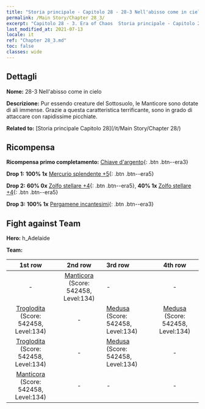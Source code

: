 ```yaml
---
title: "Storia principale - Capitolo 28 - 28-3 Nell'abisso come in cielo"
permalink: /Main Story/Chapter 28_3/
excerpt: "Capitolo 28 - 3. Era of Chaos  Storia principale - Capitolo 28_3. 28-3 Nell'abisso come in cielo"
last_modified_at: 2021-07-13
locale: it
ref: "Chapter 28_3.md"
toc: false
classes: wide
---
```


## Dettagli

 **Nome:** 28-3 Nell'abisso come in cielo

 **Descrizione:** Pur essendo creature del Sottosuolo, le Manticore sono dotate di ali immense. Grazie a questa caratteristica terrificante, sono in grado di attaccare con rapidissime picchiate.

 **Related to:** [Storia principale Capitolo 28](/it/Main Story/Chapter 28/)

## Ricompensa

 **Ricompensa primo completamento:** [Chiave d'argento](/ItemsIT/con_693/){: .btn .btn--era3}

 **Drop 1:** **100% 1x** [Mercurio splendente +5](/ItemsIT/mat_98/){: .btn .btn--era5}

 **Drop 2:** **60% 0x** [Zolfo stellare +4](/ItemsIT/mat_92/){: .btn .btn--era5}, **40% 1x** [Zolfo stellare +4](/ItemsIT/mat_92/){: .btn .btn--era5}

 **Drop 3:** **100% 1x** [Pergamene incantesimi](/ItemsIT/con_694/){: .btn .btn--era3}


## Fight against Team
 **Hero:** h_Adelaide

 **Team:**


  | 1st row | 2nd row | 3rd row | 4th row |
  |:----:|:----:|:----|:----:|
  | - | [Manticora](/it/units/Manticore/) (Score: 542458, Level:134)  | - | - |
  | [Troglodita](/it/units/Troglodyte/) (Score: 542458, Level:134)  | - | [Medusa](/it/units/Medusa/) (Score: 542458, Level:134)  | [Medusa](/it/units/Medusa/) (Score: 542458, Level:134)  |
  | [Troglodita](/it/units/Troglodyte/) (Score: 542458, Level:134)  | - | [Medusa](/it/units/Medusa/) (Score: 542458, Level:134)  | - |
  | [Manticora](/it/units/Manticore/) (Score: 542458, Level:134)  | - | - | - |


